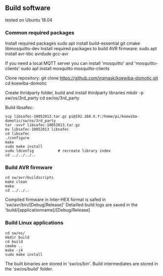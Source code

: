 ## Build software

tested on Ubuntu 18.04

### Common required packages

Install required packages
    sudo apt install build-essential git cmake libmosquitto-dev 
Install required packages to build AVR firmware:
    sudo apt install avr-libc avrdude gcc-avr
    
If you need a local MQTT server you can install 'mosquitto' and 'mosquitto-clients'
    sudo apt install mosquitto mosquitto-clients

Clone repository:
    git clone https://github.com/irqmask/koewiba-domotic.git
    cd koewiba-domotic
    
Create thridparty folder, build and install thirdparty libraries
    mkdir -p sw/os/3rd_party
    cd sw/os/3rd_party

Build libsafec:

    
    scp libsafec-10052013.tar.gz pi@192.168.X.Y:/home/pi/koewiba-domotic/sw/os/3rd_party
    tar -xvvf libsafec-10052013.tar.gz
    mv libsafec-10052013 libsafec  
    cd libsafec
    ./configure
    make
    sudo make install
    sudo ldconfig           # recreate library index
    cd ../../../..

### Build AVR firmware

    cd sw/avr/buildscripts
    make clean
    make
    cd ../../..
Compiled firmware in Inter-HEX format is safed in 'sw/avr/bin/[Debug|Release]'
Detailled build logs are saved in the 'build/[applicationname]/[Debug/Release]
    
### Build Linux applications

    cd sw/os/
    mkdir build
    cd build
    cmake ..
    make -j4
    sudo make install
The built binaries are stored in 'sw/os/bin'. Build intermediates are stored in the 'sw/os/build' folder.
